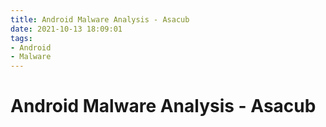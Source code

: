 ```yaml
---
title: Android Malware Analysis - Asacub
date: 2021-10-13 18:09:01
tags:
- Android
- Malware
---
```


# Android Malware Analysis - Asacub
